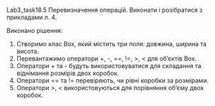 Lab3_task18.5 Перевизначення операцій.  Виконати і розібратися з прикладами л. 4.

Виконано рішення:
1. Створимо клас Box, який містить три поля: довжина, ширина та висота.
2. Перевантажимо оператори +, -, ==, !=, >, < для об’єктів Box.
3. Оператори + та - будуть використовуватися для складання та віднімання розмірів двох коробок.
4. Оператори == та != перевіряють, чи рівні коробки за розмірами.
5. Оператори >, < використовуються для порівняння об’єму двох коробок.
